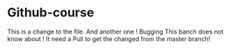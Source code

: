 # Github-course
 
This is a change to the file. And another one !
Bugging
This banch does not know about !
It need a Pull to get the changed from the master branch!
